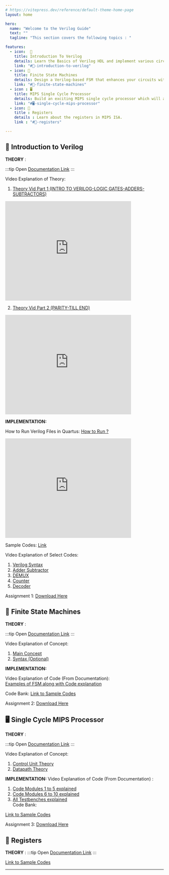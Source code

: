 ```yaml
---
# https://vitepress.dev/reference/default-theme-home-page
layout: home

hero:
  name: "Welcome to the Verilog Guide"
  text: ""
  tagline: "This section covers the following topics : "

features:
  - icon:  📖
    title: Introduction To Verilog
    details: Learn the Basics of Verilog HDL and implement various circuits using Verilog.
    link: "#📖-introduction-to-verilog"
  - icon: 🚦
    title: Finite State Machines
    details: Design a Verilog-based FSM that enhances your circuits with efficient sequential control and decision-making capabilities.
    link: "#🚦-finite-state-machines"
  - icon : 🖥️
    title: MIPS Single Cycle Processor
    details: Build an exciting MIPS single cycle processor which will allow you to run MIPS hardware commands.
    link: "#🖥️-single-cycle-mips-processor"
  - icon: 💾
    title : Registers
    details : Learn about the registers in MIPS ISA.
    link : "#💾-registers"

---
```


<!-- For full documentation visit [mkdocs.org](https://www.mkdocs.org).     -->
<!--
This course covers the following topics-


* `Introduction To Verilog` - Learn the Basics of Verilog HDL.
* `Finite State Machines` - Design a Verilog-based Finite State Machine (FSM) that enhances your circuits with efficient sequential control and decision-making capabilities.
* `MIPS Single Cycle Processor` - Build an exciting MIPS single cycle processor which will allow you to run MIPS hardware commands. -->


## **📖 Introduction to Verilog**

**THEORY** :

:::tip Open
[Documentation Link](./Intro.md)
:::

Video Explanation of Theory:

1. [Theory Vid Part 1 (INTRO TO VERILOG-LOGIC GATES-ADDERS-SUBTRACTORS)](https://youtu.be/SnNwp8LP_2k)  

<iframe width="400" height="315" src="https://www.youtube.com/embed/SnNwp8LP_2k" frameborder="0" allow="accelerometer; autoplay; clipboard-write; encrypted-media; gyroscope; picture-in-picture" allowfullscreen></iframe>

2. [Theory Vid Part 2 (PARITY-TILL END)](https://youtu.be/VU-qFRw2F_s)

<iframe width="400" height="315" src="https://www.youtube.com/embed/VU-qFRw2F_s" frameborder="0" allow="accelerometer; autoplay; clipboard-write; encrypted-media; gyroscope; picture-in-picture" allowfullscreen></iframe>

**IMPLEMENTATION:**

How to Run Verilog Files in Quartus: [How to Run ?](https://youtu.be/cICPPWahs0k)


<iframe width="400" height="315" src="https://www.youtube.com/embed/cICPPWahs0k" frameborder="0" allow="accelerometer; autoplay; clipboard-write; encrypted-media; gyroscope; picture-in-picture" allowfullscreen></iframe>

Sample Codes: [Link](https://github.com/hwlabnitc/Intro-to-Verilog)  

Video Explanation of Select Codes:

1. [Verilog Syntax](https://youtu.be/xPxiqmg8utg)
2. [Adder Subtractor](https://youtu.be/QKHHTn3Egt8)
3. [DEMUX](https://youtu.be/cZN4N8gheUE)
4. [Counter](https://youtu.be/lO8pcw8oQx8)
5. [Decoder](https://youtu.be/w--_pwD1ugM)

Assignment 1: [Download Here](https://docs.google.com/document/d/1Za0d04-Jw7r5GCAWyEl_munDtFIyCaKS/edit?usp=sharing&ouid=113214929865087000394&rtpof=true&sd=true)


## **🚦 Finite State Machines**

**THEORY** :  

:::tip Open
[Documentation Link](./fsm.md)
:::

Video Explanation of Concept:

1. [Main Concept](https://youtu.be/9nHTW8BrM_w)
2. [Syntax (Optional)](https://youtu.be/EqF6Gd7BQzk)

**IMPLEMENTATION:** 

Video Explanation of Code (From Documentation):  
[Examples of FSM along with Code explanation](https://youtu.be/zHOonX-TYoI)

Code Bank:
[Link to Sample Codes](https://github.com/hwlab-csed/Finite-State-Machines)

Assignment 2: [Download Here](https://docs.google.com/document/d/1avLaRaK21iEwoFccVg0-Q_Gl7DnGbY5e/edit?usp=sharing&ouid=113214929865087000394&rtpof=true&sd=true)


## **🖥️ Single Cycle MIPS Processor**

**THEORY** :

:::tip Open
[Documentation Link](./SingleCycle.md)
:::

Video Explanation of Concept:

1. [Control Unit Theory](https://youtu.be/_QdWPSIrtVo)
2. [Datapath Theory](https://youtu.be/n8S_XsjyF9U)

**IMPLEMENTATION:** 
Video Explanation of Code (From Documentation) :

1. [Code Modules 1 to 5 explained](https://youtu.be/akrKa3O-7T8)
2. [Code Modules 6 to 10 explained](https://youtu.be/Q51G2JWI5t0)
3. [All Testbenches explained](https://youtu.be/_pPCv_fkO1w)  
    Code Bank:

[Link to Sample Codes](https://github.com/hwlab-csed/Single-Cycle-Processor)


Assignment 3:  [Download Here](https://drive.google.com/file/d/1SMjzJmn0EjlE59kXobJl59c5MZmNftOH/view?usp=sharing)



## **💾 Registers**

**THEORY** :
:::tip Open
[Documentation Link](./registers.md)
:::

 [Link to Sample Codes](https://github.com/hwlabnitc/Registers)

---

